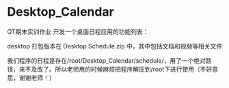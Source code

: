 # Desktop_Calendar
QT期末实训作业
开发一个桌面日程应用的功能列表：

desktop 打包版本在 Desktop Schedule.zip 中，其中包括文档和视频等相关文件

我们程序的日程是存在/root/Desktop_Calendar/schedule/，用了一个绝对路径，来不及改了。所以老师用的时候麻烦把程序解压到/root下进行使用（不好意思，谢谢老师！）
